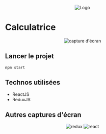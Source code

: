 <p align="center">
  <img src="https://raw.githubusercontent.com/AIssoufi/calculatrice/master/src/app/images/logo.png" alt="Logo">
</p>

# Calculatrice
<p align="center">
  <img src="https://raw.githubusercontent.com/AIssoufi/calculatrice/master/src/app/images/capture.png " alt="capture d'écran">
</p>

## Lancer le projet
```
npm start
```
## Technos utilisées
* ReactJS
* ReduxJS

## Autres captures d'écran
<p align="center">
<img src="https://raw.githubusercontent.com/AIssoufi/calculatrice/master/src/app/images/redux.png" alt="redux">
<img src="https://raw.githubusercontent.com/AIssoufi/calculatrice/master/src/app/images/react.png" alt="react">
</p>